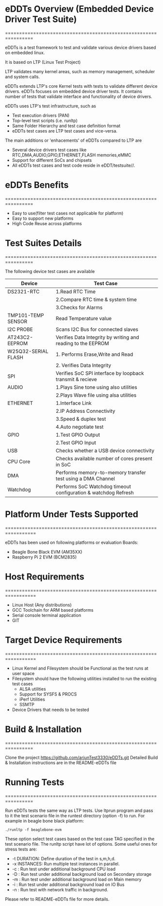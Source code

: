 # eDDTs Overview (Embedded Device Driver Test Suite) #

================================================================

eDDTs is a test framework to test and validate various device drivers 
based on embedded linux.

It is based on LTP (Linux Test Project)

LTP validates many kernel areas, such as memory management, scheduler 
and system calls. 

eDDTs extends LTP's core Kernel tests with tests to validate different 
device drivers. eDDTs focuses on embedded device driver tests. It contains 
number of tests that validate interface and functionality of device drivers.

eDDTs uses LTP's test infrastructure, such as

* Test execution drivers (PAN)
* Top-level test scripts (i.e. runltp)
* Same Folder Hierarchy and test case definition format
* eDDTs test cases are LTP test cases and vice-versa.

The main additions or 'enhacements' of eDDTs compared to LTP are

* Several device drivers test cases like RTC,DMA,AUDIO,GPIO,ETHERNET,FLASH memories,eMMC
* Support for different SoCs and chipsets
* All eDDTs test cases and test code reside in eDDT/testsuite/<platform-name-evm>/.
 
# eDDTs Benefits #

================================================================

* Easy to use(filter test cases not applicable for platform)
* Easy to support new platforms
* High Code Reuse across platforms

# Test Suites Details #

================================================================

The following device test cases are available 

Device | Test Case |
| --- | --- |
| DS2321-RTC   | 1.Read RTC Time |     
|              | 2.Compare RTC time & system time |
|              | 3.Checks for Alarms |
| TMP101-TEMP SENSOR | Read Temperature value |
| I2C PROBE | Scans I2C Bus for connected slaves |
| AT243C2-EEPROM | Verifies Data Integrity by writing and reading to the EEPROM |
| W25Q32-SERIAL FLASH | 1. Performs Erase,Write and Read
|                     | 2. Verifies Data Integrity
| SPI | Verifies SoC SPI interface by loopback transmit & recieve |
| AUDIO | 1.Plays Sine tone using also utilities
|       | 2.Plays Wave file using alsa utilities
| ETHERNET | 1.Interface Link |
|          | 2.IP Address Connectivity |
           | 3.Speed & duplex test |
|          | 4.Auto negotiate test |
| GPIO | 1.Test GPIO Output |
|      | 2.Test GPIO Input |
| USB  | Checks whether a USB device connectivity |
| CPU Core | Checks available number of cores present in SoC |
| DMA | Performs memory-to-memory transfer test using a DMA Channel |
| Watchdog | Performs SoC Watchdog timeout configuration & watchdog Refresh |

# Platform Under Tests Supported #

=================================================================

eDDTs has been used on following platforms or evaluation Boards:

* Beagle Bone Black EVM (AM35XX)
* Raspberry Pi 2 EVM (BCM2835)

# Host Requirements #

=================================================================

* Linux Host (Any distributions) 
* GCC Toolchain for ARM based platforms
* Serial console terminal application
* GIT

# Target Device Requirements #

=================================================================

* Linux Kernel and Filesystem should be Functional as the test runs at user space
* Filesystem should have the following utilities installed to run the existing test cases
	- ALSA utilities
	- Support for SYSFS & PROCS
	- iPerf Utilities
	- SSMTP 
* Device Drivers that needs to be tested

# Build & Installation #

================================================================

Clone the project
	https://github.com/arjunTest3330/eDDTs.git
	Detailed Build & Installation instructions are in the README-eDDTs file
	
# Running Tests #

================================================================

Run eDDTs tests the same way as LTP tests. Use ltprun program and pass to it the test scenario 
file in the runtest directory (option -f) to run. For example in beagle bone black platform:

	./runltp -f beaglebone-evm 

These option select test cases based on the test case TAG specified in the test scenario file.
The runltp script have lot of options. Some useful ones for stress tests are:
* -t DURATION: Define duration of the test in s,m,h,d.
* -x INSTANCES: Run multiple test instances in parallel.
* -c <options>: Run test under additional background CPU load
* -D <options>: Run test under additional background load on Secondary storage
* -m <options>: Run test under additional background load on Main memory
* -i <options>: Run test under additional background load on IO Bus
* -n          : Run test with network traffic in background.

Please refer to README-eDDTs file for more details.

